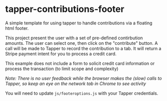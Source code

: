 # tapper-contributions-footer
A simple template for using tapper to handle contributions via a floating html footer.

This project present the user with a set of pre-defined contirbution amounts. The user can select one, then click on the "contribute" button.
A call will be made to Tapper to record the contribution to a tab. It will return a Stripe payment intent for you to process a credit card.

This example does not include a form to solicit credit card information or process the transaction (to limit scope and complexity)

*Note: There is no user feedback while the browser makes the (slow) calls to Tapper, so keep an eye on the network tab in Chrome to see activity*

You will need to update `js/footeroptions.js` with your Tapper credentials.


